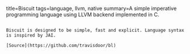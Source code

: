 title=Biscuit
tags=language, llvm, native
summary=A simple imperative programming language using LLVM backend implemented in C. 
~~~~~~

Biscuit is designed to be simple, fast and explicit. Language syntax is inspired by JAI.

[Source](https://github.com/travisdoor/bl)

